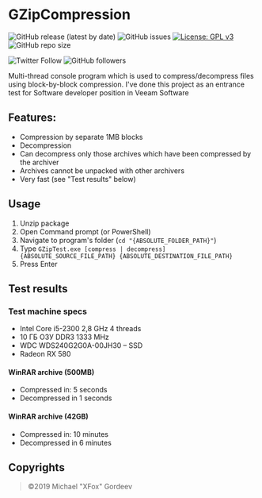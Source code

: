 # GZipCompression
![GitHub release (latest by date)](https://img.shields.io/github/v/release/xfox111/GZipCompression)
![GitHub issues](https://img.shields.io/github/issues/xfox111/GZipCompression)
[![License: GPL v3](https://img.shields.io/badge/License-GPLv3-blue.svg)](https://www.gnu.org/licenses/gpl-3.0)
![GitHub repo size](https://img.shields.io/github/repo-size/xfox111/GZipCompression?label=Repository%20size)

![Twitter Follow](https://img.shields.io/twitter/follow/xfox111?style=social)
![GitHub followers](https://img.shields.io/github/followers/xfox111?label=Follow%20@xfox111&style=social)

Multi-thread console program which is used to compress/decompress files using block-by-block compression. I've done this project as an entrance test for Software developer position in Veeam Software
## Features:
- Compression by separate 1MB blocks
- Decompression
- Can decompress only those archives which have been compressed by the archiver
- Archives cannot be unpacked with other archivers
- Very fast (see "Test results" below)
## Usage
1. Unzip package
2. Open Command prompt (or PowerShell)
3. Navigate to program's folder (`cd "{ABSOLUTE_FOLDER_PATH}"`)
4. Type `GZipTest.exe [compress | decompress] {ABSOLUTE_SOURCE_FILE_PATH} {ABSOLUTE_DESTINATION_FILE_PATH}`
5. Press Enter
## Test results
### Test machine specs
- Intel Core i5-2300 2,8 GHz 4 threads
- 10 ГБ ОЗУ DDR3 1333 MHz
- WDC WDS240G2G0A-00JH30 – SSD
- Radeon RX 580
#### WinRAR archive (500MB)
- Compressed in: 5 seconds
- Decompressed in 1 seconds
#### WinRAR archive (42GB)
- Compressed in: 10 minutes
- Decompressed in 6 minutes
## Copyrights
> ©2019 Michael "XFox" Gordeev
